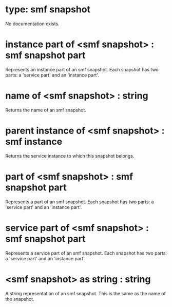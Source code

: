 # type: smf snapshot

No documentation exists.

# instance part of &lt;smf snapshot&gt; : smf snapshot part

Represents an instance part of an smf snapshot. Each snapshot has two parts: a &#39;service part&#39; and an &#39;instance part&#39;.

# name of &lt;smf snapshot&gt; : string

Returns the name of an smf snapshot.

# parent instance of &lt;smf snapshot&gt; : smf instance

Returns the service instance to which this snapshot belongs.

# part of &lt;smf snapshot&gt; : smf snapshot part

Represents a part of an smf snapshot. Each snapshot has two parts: a &#39;service part&#39; and an &#39;instance part&#39;.

# service part of &lt;smf snapshot&gt; : smf snapshot part

Represents a service part of an smf snapshot. Each snapshot has two parts: a &#39;service part&#39; and an &#39;instance part&#39;.

# &lt;smf snapshot&gt; as string : string

A string representation of an smf snapshot. This is the same as the name of the snapshot.
